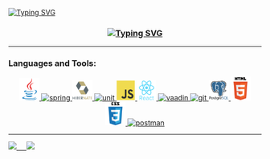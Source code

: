<a href="https://git.io/typing-svg"><img src="https://readme-typing-svg.herokuapp.com?font=Fira+Code&weight=450&size=25&duration=2500&pause=1000&width=435&lines=Hello!+I'm+Ali+Hassan." alt="Typing SVG" /></a>
<h3 align = "center"><a href="https://git.io/typing-svg"><img src="https://readme-typing-svg.herokuapp.com?font=Fira+Code&weight=300&duration=2000&pause=1000&color=F7F7F7&center=true&repeat=false&width=435&lines=Full+Stack+Java+Developer+" alt="Typing SVG" /></a></h3>

---

<h3 align="left">Languages and Tools:</h3>
<div>
<p align="center"> 
<a href="https://www.java.com" target="_blank" rel="noreferrer"> <img src="https://raw.githubusercontent.com/devicons/devicon/master/icons/java/java-original.svg" alt="java" width="40" height="45"/> </a>
<a href="https://spring.io/" target="_blank" rel="noreferrer"> <img src="https://www.vectorlogo.zone/logos/springio/springio-icon.svg" alt="spring" width="40" height="40"/> </a> 
<a href="https://hibernate.org" target="_blank" rel="noreferrer"> <img src="https://raw.githubusercontent.com/devicons/devicon/master/icons/hibernate/hibernate-original-wordmark.svg" alt="hibernate" width="40" height="40"/> </a>
<a href="https://junit.org/junit5/" target="_blank" rel="noreferrer"> <img src="https://raw.githubusercontent.com/junit-team/junit5/86465f4f491219ad0c0cf9c64eddca7b0edeb86f/assets/img/junit5-logo.svg" alt="unit" width="35" height="40"/> </a> 
<a href="https://www.javascript.com" target="_blank" rel="noreferrer"> <img src="https://raw.githubusercontent.com/devicons/devicon/master/icons/javascript/javascript-original.svg" alt="javascript" width="37" height="40"/> </a>
<a href="https://react.dev/" target="_blank" rel="noreferrer"> <img src="https://raw.githubusercontent.com/devicons/devicon/master/icons/react/react-original-wordmark.svg" alt="javascript" width="38" height="40"/> </a>
<a href="https://vaadin.com/" target="_blank" rel="noreferrer"> <img src="https://avatars.githubusercontent.com/u/1171922?s=200&v=4" alt="vaadin" width="40" height="40"/>
<a href="https://git-scm.com/" target="_blank" rel="noreferrer"> <img src="https://www.vectorlogo.zone/logos/git-scm/git-scm-icon.svg" alt="git" width="40" height="40"/> </a>
<a href="https://www.postgresql.org" target="_blank" rel="noreferrer"> <img src="https://raw.githubusercontent.com/devicons/devicon/master/icons/postgresql/postgresql-original-wordmark.svg" alt="postgresql" width="40" height="40"/> </a>
<a href="https://www.w3.org/html/" target="_blank" rel="noreferrer"> <img src="https://raw.githubusercontent.com/devicons/devicon/master/icons/html5/html5-original-wordmark.svg" alt="html5" width="40" height="47"/> </a>
<a href="https://www.w3schools.com/css/" target="_blank" rel="noreferrer"> <img src="https://raw.githubusercontent.com/devicons/devicon/master/icons/css3/css3-original-wordmark.svg" alt="css3" width="40" height="47"/> </a> 
<a href="https://postman.com" target="_blank" rel="noreferrer"> <img src="https://www.vectorlogo.zone/logos/getpostman/getpostman-icon.svg" alt="postman" width="40" height="40"/>

 </p>
 </div>

 ---

<div class='container'>
<img style="height: auto; width: 44%;" class="img" src="https://github-readme-stats-8pc9.vercel.app/api?username=Ali-Hassan33&theme=dark&show_icons=true" />
&nbsp;
&nbsp;
<img style="height: auto; width: 47%;" src = "https://streak-stats.demolab.com/?user=Ali-Hassan33&theme=dark">
</div>
<br>
